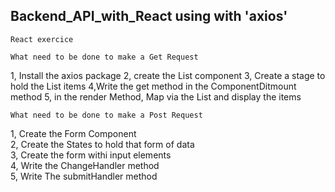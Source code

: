 ## Backend_API_with_React using with 'axios'
    React exercice

    What need to be done to make a Get Request


1, Install the axios package
2, create the List component
3, Create a stage to hold the List items
4,Write the get method in the ComponentDitmount method
5, in the render Method, Map via the List and display the items


    What need to be done to make a Post Request

1, Create the Form Component </br>
2, Create the States to hold that form of data </br>
3, Create the form withi input elements </br>
4, Write the ChangeHandler method </br>
5, Write The submitHandler method </br>
